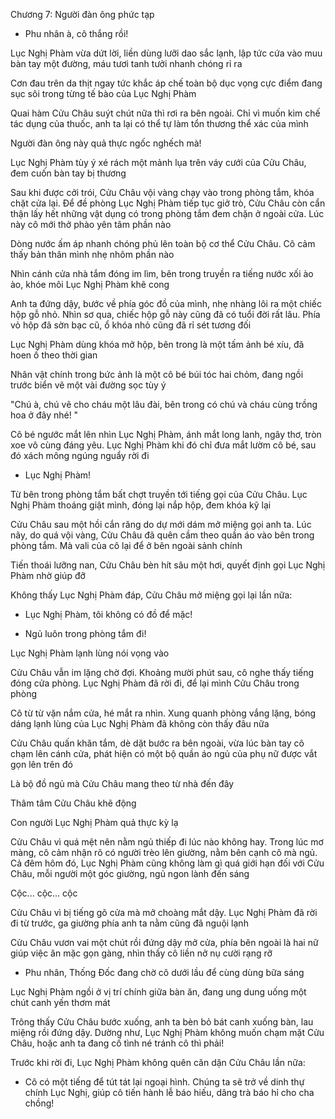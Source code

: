 




Chương 7: Người đàn ông phức tạp

- Phu nhân à, cô thắng rồi!

Lục Nghị Phàm vừa dứt lời, liền dùng lưỡi dao sắc lạnh, lập tức cứa vào muu bàn tay một đường, máu tươi tanh tưởi nhanh chóng rỉ ra

Cơn đau trên da thịt ngay tức khắc áp chế toàn bộ dục vọng cực điểm đang sục sôi trong từng tế bào của Lục Nghị Phàm

Quai hàm Cửu Châu suýt chút nữa thì rơi ra bên ngoài. Chỉ vì muốn kìm chế tác dụng của thuốc, anh ta lại có thể tự làm tổn thương thể xác của mình

Người đàn ông này quả thực ngốc nghếch mà!

Lục Nghị Phàm tùy ý xé rách một mảnh lụa trên váy cưới của Cửu Châu, đem cuốn bàn tay bị thương

Sau khi được cởi trói, Cửu Châu vội vàng chạy vào trong phòng tắm, khóa chặt cửa lại. Để đề phòng Lục Nghị Phàm tiếp tục giở trò, Cửu Châu còn cẩn thận lấy hết những vật dụng có trong phòng tắm đem chặn ở ngoài cửa. Lúc này cô mới thở phào yên tâm phần nào

Dòng nước ấm áp nhanh chóng phủ lên toàn bộ cơ thể Cửu Châu. Cô cảm thấy bản thân mình nhẹ nhõm phần nào

Nhìn cánh cửa nhà tắm đóng im lìm, bên trong truyền ra tiếng nước xối ào ào, khóe môi Lục Nghị Phàm khẽ cong

Anh ta đứng dậy, bước về phía góc đồ của mình, nhẹ nhàng lôi ra một chiếc hộp gỗ nhỏ. Nhìn sơ qua, chiếc hộp gỗ này cũng đã có tuổi đời rất lâu. Phía vỏ hộp đã sờn bạc cũ, ổ khóa nhỏ cũng đã rỉ sét tương đối

Lục Nghị Phàm dùng khóa mở hộp, bên trong là một tấm ảnh bé xíu, đã hoen ố theo thời gian

Nhân vật chính trong bức ảnh là một cô bé búi tóc hai chỏm, đang ngồi trước biển vẽ một vài đường sọc tùy ý

"Chú à, chú vẽ cho cháu một lâu đài, bên trong có chú và cháu cùng trồng hoa ở đây nhé! "

Cô bé ngước mắt lên nhìn Lục Nghị Phàm, ánh mắt long lanh, ngây thơ, tròn xoe vô cùng đáng yêu. Lục Nghị Phàm khi đó chỉ đưa mắt lườm cô bé, sau đó xách mông ngúng nguẩy rời đi

- Lục Nghị Phàm!

Từ bên trong phòng tắm bất chợt truyền tới tiếng gọi của Cửu Châu. Lục Nghị Phàm thoáng giật mình, đóng lại nắp hộp, đem khóa kỹ lại

Cửu Châu sau một hồi cắn răng do dự mới dám mở miệng gọi anh ta. Lúc nãy, do quá vội vàng, Cửu Châu đã quên cầm theo quần áo vào bên trong phòng tắm. Mà vali của cô lại để ở bên ngoài sảnh chính

Tiến thoái lưỡng nan, Cửu Châu bèn hít sâu một hơi, quyết định gọi Lục Nghị Phàm nhờ giúp đỡ

Không thấy Lục Nghị Phàm đáp, Cửu Châu mở miệng gọi lại lần nữa:

- Lục Nghị Phàm, tôi không có đồ để mặc!

- Ngủ luôn trong phòng tắm đi!

Lục Nghị Phàm lạnh lùng nói vọng vào

Cửu Châu vẫn im lặng chờ đợi. Khoảng mười phút sau, cô nghe thấy tiếng đóng cửa phòng. Lục Nghị Phàm đã rời đi, để lại mình Cửu Châu trong phòng

Cô từ từ vặn nắm cửa, hé mắt ra nhìn. Xung quanh phòng vắng lặng, bóng dáng lạnh lùng của Lục Nghị Phàm đã không còn thấy đâu nữa

Cửu Châu quấn khăn tắm, dè dặt bước ra bên ngoài, vừa lúc bàn tay cô chạm lên cánh cửa, phát hiện có một bộ quần áo ngủ của phụ nữ được vắt gọn lên trên đó

Là bộ đồ ngủ mà Cửu Châu mang theo từ nhà đến đây

Thâm tâm Cửu Châu khẽ động

Con người Lục Nghị Phàm quả thực kỳ lạ

Cửu Châu vì quá mệt nên nằm ngủ thiếp đi lúc nào không hay. Trong lúc mơ màng, cô cảm nhận rõ có người trèo lên giường, nằm bên cạnh cô mà ngủ. Cả đêm hôm đó, Lục Nghị Phàm cũng không làm gì quá giới hạn đối với Cửu Châu, mỗi người một góc giường, ngủ ngon lành đến sáng

Cộc... cộc... cộc

Cửu Châu vì bị tiếng gõ cửa mà mở choàng mắt dậy. Lục Nghị Phàm đã rời đi từ trước, ga giường phía anh ta nằm cũng đã nguội lạnh

Cửu Châu vươn vai một chút rồi đứng dậy mở cửa, phía bên ngoài là hai nữ giúp việc ăn mặc gọn gàng, nhìn thấy cô liền nở nụ cười rạng rỡ

- Phu nhân, Thống Đốc đang chờ cô dưới lầu để cùng dùng bữa sáng

Lục Nghị Phàm ngồi ở vị trí chính giữa bàn ăn, đang ung dung uống một chút canh yến thơm mát

Trông thấy Cửu Châu bước xuống, anh ta bèn bỏ bát canh xuống bàn, lau miệng rồi đứng dậy. Dường như, Lục Nghị Phàm không muốn chạm mặt Cửu Châu, hoặc anh ta đang cố tình né tránh cô thì phải!

Trước khi rời đi, Lục Nghị Phàm không quên căn dặn Cửu Châu lần nữa:

- Cô có một tiếng để tút tát lại ngoại hình. Chúng ta sẽ trở về dinh thự chính Lục Nghị, giúp cô tiến hành lễ báo hiếu, dâng trà báo hỉ cho cha chồng!




